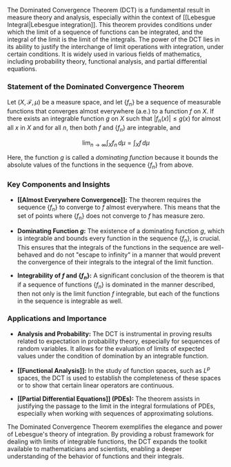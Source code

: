 The Dominated Convergence Theorem (DCT) is a fundamental result in measure theory and analysis, especially within the context of [[Lebesgue Integral|Lebesgue integration]]. This theorem provides conditions under which the limit of a sequence of functions can be integrated, and the integral of the limit is the limit of the integrals. The power of the DCT lies in its ability to justify the interchange of limit operations with integration, under certain conditions. It is widely used in various fields of mathematics, including probability theory, functional analysis, and partial differential equations.

### Statement of the Dominated Convergence Theorem

Let $(X, \mathcal{F}, \mu)$ be a measure space, and let $\{f_n\}$ be a sequence of measurable functions that converges almost everywhere (a.e.) to a function $f$ on $X$. If there exists an integrable function $g$ on $X$ such that $|f_n(x)| \leq g(x)$ for almost all $x$ in $X$ and for all $n$, then both $f$ and $\{f_n\}$ are integrable, and

$$\lim_{n \to \infty} \int_X f_n \,d\mu = \int_X f \,d\mu$$

Here, the function $g$ is called a *dominating function* because it bounds the absolute values of the functions in the sequence $\{f_n\}$ from above.

### Key Components and Insights

- **[[Almost Everywhere Convergence]]:** The theorem requires the sequence $\{f_n\}$ to converge to $f$ almost everywhere. This means that the set of points where $\{f_n\}$ does not converge to $f$ has measure zero.

- **Dominating Function $g$:** The existence of a dominating function $g$, which is integrable and bounds every function in the sequence $\{f_n\}$, is crucial. This ensures that the integrals of the functions in the sequence are well-behaved and do not "escape to infinity" in a manner that would prevent the convergence of their integrals to the integral of the limit function.

- **Integrability of $f$ and $\{f_n\}$:** A significant conclusion of the theorem is that if a sequence of functions $\{f_n\}$ is dominated in the manner described, then not only is the limit function $f$ integrable, but each of the functions in the sequence is integrable as well.

### Applications and Importance

- **Analysis and Probability:** The DCT is instrumental in proving results related to expectation in probability theory, especially for sequences of random variables. It allows for the evaluation of limits of expected values under the condition of domination by an integrable function.

- **[[Functional Analysis]]:** In the study of function spaces, such as $L^p$ spaces, the DCT is used to establish the completeness of these spaces or to show that certain linear operators are continuous.

- **[[Partial Differential Equations]] (PDEs):** The theorem assists in justifying the passage to the limit in the integral formulations of PDEs, especially when working with sequences of approximating solutions.

The Dominated Convergence Theorem exemplifies the elegance and power of Lebesgue's theory of integration. By providing a robust framework for dealing with limits of integrable functions, the DCT expands the toolkit available to mathematicians and scientists, enabling a deeper understanding of the behavior of functions and their integrals.
